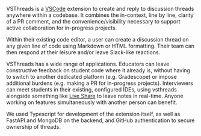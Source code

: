 

VSThreads is a [VSCode](https://code.visualstudio.com) extension to create and reply to discussion threads anywhere within a codebase. It combines the in-context, line by line, clarity of a PR comment, and the convenience/visibility necessary to support active collaboration for in-progress projects.

Within their existing code editor, a user can create a discussion thread on any given line of code using Markdown or HTML formatting. Their team can then respond at their leisure and/or leave Slack-like reactions.

VSThreads has a wide range of applications. Educators can leave constructive feedback on student code where it already is, without having to switch to another dedicated platform (e.g. Gradescope) or impose additional burdens (e.g. making a PR for in-progress projects). Interviewers can meet students in their existing, configured IDEs, using vsthreads alongside something like [Live Share](https://visualstudio.microsoft.com/services/live-share/) to leave notes in real-time. Anyone working on features simultaneously with another person can benefit.

We used Typescript for development of the extension itself, as well as FastAPI and MongoDB on the backend, and GitHub authentication to secure ownership of threads.
